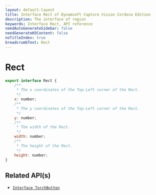 ```yaml
---
layout: default-layout
title: Interface Rect of Dynamsoft Capture Vision Cordova Edition
description: The interface of region
keywords: Interface Rect, API reference
needAutoGenerateSidebar: false
needGenerateH3Content: false
noTitleIndex: true
breadcrumbText: Rect
---
```


# Rect

```js
export interface Rect {
    /**
     * The x coordinates of the Top-Left corner of the Rect.
     */
    x: number;
    /**
     * The y coordinates of the Top-Left corner of the Rect.
     */
    y: number;
    /**
     * The width of the Rect.
     */
    width: number;
    /**
     * The height of the Rect.
     */
    height: number;
}
```

## Related API(s)

- [`Interface TorchButton`](interface-torch-button.md)
